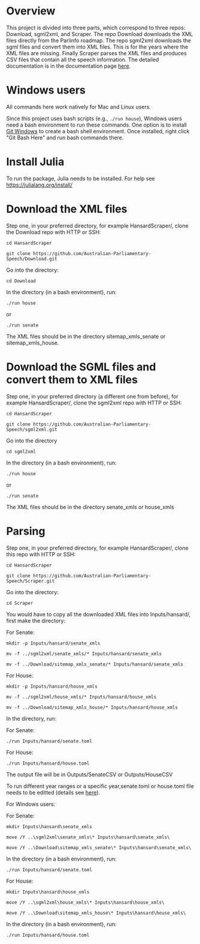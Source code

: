 # Overview

This project is divided into three parts, which correspond to three repos: Download, sgml2xml, and Scraper. The repo Download downloads the XML files directly from the Parlinfo roadmap. The repo sgml2xml downloads the sgml files and convert them into XML files. This is for the years where the XML files are missing. Finally Scraper parses the XML files and produces CSV files that contain all the speech information. The detailed documentation is in the documentation page [here](https://australian-parliamentary-speech.github.io/House_Scraper/). 

# Windows users

All commands here work natively for Mac and Linux users.

Since this project uses bash scripts (e.g., ```./run house```), Windows users need a bash environment to run these commands. One option is to install [Git Windows](https://git-scm.com/downloads/win) to create a bash shell environment. Once installed, right click "Git Bash Here" and run bash commands there. 


# Install Julia

To run the package, Julia needs to be installed. For help see https://julialang.org/install/


# Download the XML files

Step one, in your preferred directory, for example HansardScraper/, clone the Download repo with HTTP or SSH:
```
cd HansardScraper
```

```
git clone https://github.com/Australian-Parliamentary-Speech/Download.git
```

Go into the directory:
```
cd Download
```

In the directory (in a bash environment), run:
```
./run house
```
or
```
./run senate
```

The XML files should be in the directory sitemap_xmls_senate or sitemap_xmls_house.


# Download the SGML files and convert them to XML files
Step one, in your preferred directory (a different one from before), for example HansardScraper/, clone the sgml2xml repo with HTTP or SSH:
```
cd HansardScraper
```
```
git clone https://github.com/Australian-Parliamentary-Speech/sgml2xml.git
```

Go into the directory
```
cd sgml2xml
```
 
In the directory (in a bash environment), run:
```
./run house
```

or 
```
./run senate
```

The XML files should be in the directory senate_xmls or house_xmls


# Parsing

Step one, in your preferred directory, for example HansardScraper/, clone this repo with HTTP or SSH:
```
cd HansardScraper
```
```
git clone https://github.com/Australian-Parliamentary-Speech/Scraper.git
```

Go into the directory:
```
cd Scraper
```

You would have to copy all the downloaded XML files into Inputs/hansard/, first make the directory:

For Senate:
```
mkdir -p Inputs/hansard/senate_xmls
```
```
mv -f ../sgml2xml/senate_xmls/* Inputs/hansard/senate_xmls
```
```
mv -f ../Download/sitemap_xmls_senate/* Inputs/hansard/senate_xmls
```

For House:
```
mkdir -p Inputs/hansard/house_xmls
```
```
mv -f ../sgml2xml/house_xmls/* Inputs/hansard/house_xmls
```
```
mv -f ../Download/sitemap_xmls_house/* Inputs/hansard/house_xmls
```

In the directory, run:

For Senate: 
```
./run Inputs/hansard/senate.toml
```

For House:
```
./run Inputs/hansard/house.toml
```


The output file will be in Outputs/SenateCSV or Outputs/HouseCSV

To run different year ranges or a specific year,senate.toml or house.toml file needs to be editted (details see [here](https://australian-parliamentary-speech.github.io/House_Scraper/)).



For Windows users:

For Senate:

```
mkdir Inputs\hansard\senate_xmls
```

```
move /Y ..\sgml2xml\senate_xmls\* Inputs\hansard\senate_xmls\
```

```
move /Y ..\Download\sitemap_xmls_senate\* Inputs\hansard\senate_xmls\
```

In the directory (in a bash environment), run:
```
./run Inputs/hansard/senate.toml
```

For House:

```
mkdir Inputs\hansard\house_xmls
```

```
move /Y ..\sgml2xml\house_xmls\* Inputs\hansard\house_xmls\
```

```
move /Y ..\Download\sitemap_xmls_house\* Inputs\hansard\house_xmls\
```

In the directory (in a bash environment), run:
```
./run Inputs/hansard/house.toml
```



